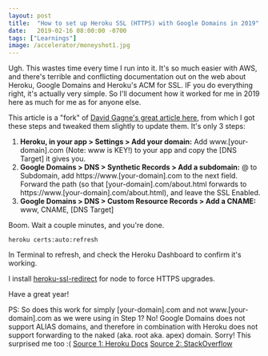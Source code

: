 ```yaml
---
layout: post
title:  "How to set up Heroku SSL (HTTPS) with Google Domains in 2019"
date:   2019-02-16 08:00:00 -0700
tags: ["Learnings"]
image: /accelerator/moneyshot1.jpg
---
```


Ugh. This wastes time every time I run into it. It's so much easier with AWS, and there's terrible and conflicting documentation out on the web about Heroku, Google Domains and Heroku's ACM for SSL. IF you do everything right, it's actually very simple. So I'll document how it worked for me in 2019 here as much for me as for anyone else.

This article is a "fork" of [David Gagne's great article here](https://medium.com/@david.gagne/set-up-a-custom-domain-for-your-heroku-application-using-google-domains-guaranteed-a2b2ff934f97), from which I got these steps and tweaked them slightly to update them. It's only 3 steps:


1. **Heroku, in your app > Settings > Add your domain:** Add www.[your-domain].com (Note: www is KEY!) to your app and copy the [DNS Target] it gives you.
2. **Google Domains > DNS > Synthetic Records > Add a subdomain:** @ to Subdomain, add https://www.[your-domain].com to the next field. Forward the path (so that [your-domain].com/about.html forwards to https://www.[your-domain].com/about.html), and leave the SSL Enabled.
3. **Google Domains > DNS > Custom Resource Records > Add a CNAME:** www, CNAME, [DNS Target]

Boom. Wait a couple minutes, and you're done.
	
	heroku certs:auto:refresh

In Terminal to refresh, and check the Heroku Dashboard to confirm it's working. 

I install [heroku-ssl-redirect](https://github.com/nodenica/node-heroku-ssl-redirect) for node to force HTTPS upgrades.

Have a great year!


PS: So does this work for simply [your-domain].com and not www.[your-domain].com as we were using in Step 1? No! Google Domains does not support ALIAS domains, and therefore in combination with Heroku does not support forwarding to the naked (aka. root aka. apex) domain. Sorry! This surprised me too :( [Source 1: Heroku Docs](https://help.heroku.com/NH44MODG/my-root-domain-isn-t-working-what-s-wrong) [Source 2: StackOverflow](https://stackoverflow.com/questions/43197176/how-to-set-up-ssl-for-naked-domain-from-google-domains-to-heroku)